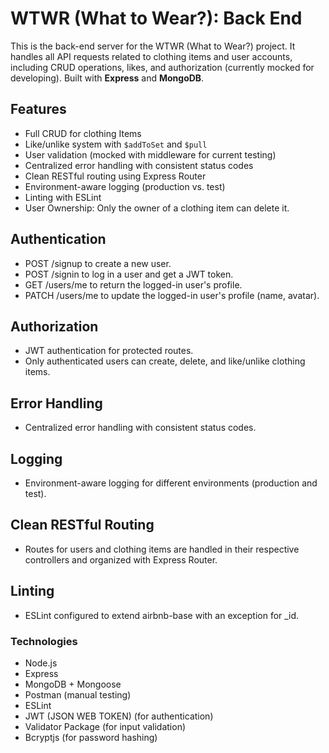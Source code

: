# WTWR (What to Wear?): Back End

This is the back-end server for the WTWR (What to Wear?) project. It handles all API requests related to clothing items and user accounts, including CRUD operations, likes, and authorization (currently mocked for developing). Built with **Express** and **MongoDB**.

## Features

- Full CRUD for clothing Items
- Like/unlike system with `$addToSet` and `$pull`
- User validation (mocked with middleware for current testing)
- Centralized error handling with consistent status codes
- Clean RESTful routing using Express Router
- Environment-aware logging (production vs. test)
- Linting with ESLint
- User Ownership: Only the owner of a clothing item can delete it.

## Authentication

- POST /signup to create a new user.
- POST /signin to log in a user and get a JWT token.
- GET /users/me to return the logged-in user's profile.
- PATCH /users/me to update the logged-in user's profile (name, avatar).

## Authorization

- JWT authentication for protected routes.
- Only authenticated users can create, delete, and like/unlike clothing items.

## Error Handling

- Centralized error handling with consistent status codes.

## Logging

- Environment-aware logging for different environments (production and test).

## Clean RESTful Routing

- Routes for users and clothing items are handled in their respective controllers and organized with Express Router.

## Linting

- ESLint configured to extend airbnb-base with an exception for \_id.

### Technologies

- Node.js
- Express
- MongoDB + Mongoose
- Postman (manual testing)
- ESLint
- JWT (JSON WEB TOKEN) (for authentication)
- Validator Package (for input validation)
- Bcryptjs (for password hashing)
